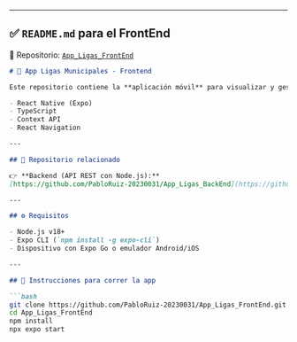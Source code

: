 
---

## ✅ `README.md` para el **FrontEnd**  
📁 Repositorio: [`App_Ligas_FrontEnd`](https://github.com/PabloRuiz-20230031/App_Ligas_FrontEnd.git)

```markdown
# 📱 App Ligas Municipales - Frontend

Este repositorio contiene la **aplicación móvil** para visualizar y gestionar ligas municipales de fútbol, desarrollada en:

- React Native (Expo)
- TypeScript
- Context API
- React Navigation

---

## 🔗 Repositorio relacionado

👉 **Backend (API REST con Node.js):**  
[https://github.com/PabloRuiz-20230031/App_Ligas_BackEnd](https://github.com/PabloRuiz-20230031/App_Ligas_BackEnd)

---

## ⚙️ Requisitos

- Node.js v18+
- Expo CLI (`npm install -g expo-cli`)
- Dispositivo con Expo Go o emulador Android/iOS

---

## 🚀 Instrucciones para correr la app

```bash
git clone https://github.com/PabloRuiz-20230031/App_Ligas_FrontEnd.git
cd App_Ligas_FrontEnd
npm install
npx expo start
